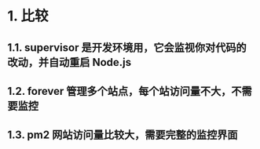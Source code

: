 # 1. 比较
## 1.1. supervisor 是开发环境用，它会监视你对代码的改动，并自动重启 Node.js
## 1.2. forever 管理多个站点，每个站访问量不大，不需要监控
## 1.3. pm2 网站访问量比较大，需要完整的监控界面